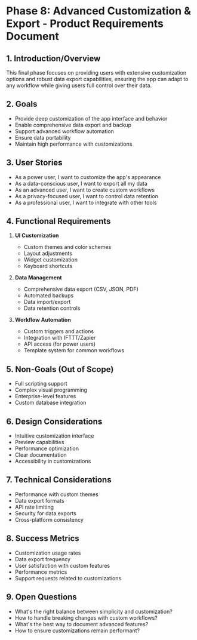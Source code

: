 # Phase 8: Advanced Customization & Export - Product Requirements Document

## 1. Introduction/Overview
This final phase focuses on providing users with extensive customization options and robust data export capabilities, ensuring the app can adapt to any workflow while giving users full control over their data.

## 2. Goals
- Provide deep customization of the app interface and behavior
- Enable comprehensive data export and backup
- Support advanced workflow automation
- Ensure data portability
- Maintain high performance with customizations

## 3. User Stories
- As a power user, I want to customize the app's appearance
- As a data-conscious user, I want to export all my data
- As an advanced user, I want to create custom workflows
- As a privacy-focused user, I want to control data retention
- As a professional user, I want to integrate with other tools

## 4. Functional Requirements
1. **UI Customization**
   - Custom themes and color schemes
   - Layout adjustments
   - Widget customization
   - Keyboard shortcuts

2. **Data Management**
   - Comprehensive data export (CSV, JSON, PDF)
   - Automated backups
   - Data import/export
   - Data retention controls

3. **Workflow Automation**
   - Custom triggers and actions
   - Integration with IFTTT/Zapier
   - API access (for power users)
   - Template system for common workflows

## 5. Non-Goals (Out of Scope)
- Full scripting support
- Complex visual programming
- Enterprise-level features
- Custom database integration

## 6. Design Considerations
- Intuitive customization interface
- Preview capabilities
- Performance optimization
- Clear documentation
- Accessibility in customizations

## 7. Technical Considerations
- Performance with custom themes
- Data export formats
- API rate limiting
- Security for data exports
- Cross-platform consistency

## 8. Success Metrics
- Customization usage rates
- Data export frequency
- User satisfaction with custom features
- Performance metrics
- Support requests related to customizations

## 9. Open Questions
- What's the right balance between simplicity and customization?
- How to handle breaking changes with custom workflows?
- What's the best way to document advanced features?
- How to ensure customizations remain performant?
